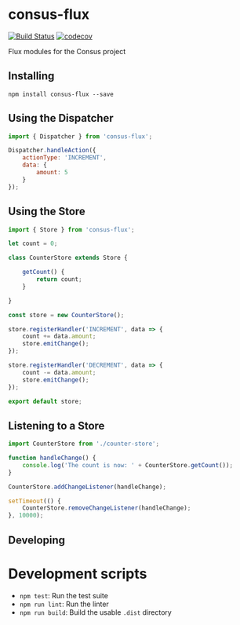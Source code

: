 # consus-flux

[![Build Status](https://travis-ci.org/TheFourFifths/consus-flux.svg?branch=master)](https://travis-ci.org/TheFourFifths/consus-flux)
[![codecov](https://codecov.io/gh/TheFourFifths/consus-flux/branch/master/graph/badge.svg)](https://codecov.io/gh/TheFourFifths/consus-flux)

Flux modules for the Consus project

## Installing

`npm install consus-flux --save`

## Using the Dispatcher

```javascript
import { Dispatcher } from 'consus-flux';

Dispatcher.handleAction({
    actionType: 'INCREMENT',
    data: {
        amount: 5
    }
});
```

## Using the Store

```javascript
import { Store } from 'consus-flux';

let count = 0;

class CounterStore extends Store {

    getCount() {
        return count;
    }

}

const store = new CounterStore();

store.registerHandler('INCREMENT', data => {
    count += data.amount;
    store.emitChange();
});

store.registerHandler('DECREMENT', data => {
    count -= data.amount;
    store.emitChange();
});

export default store;
```

## Listening to a Store

```javascript
import CounterStore from './counter-store';

function handleChange() {
    console.log('The count is now: ' + CounterStore.getCount());
}

CounterStore.addChangeListener(handleChange);

setTimeout(() {
    CounterStore.removeChangeListener(handleChange);
}, 10000);
```

## Developing

# Development scripts

* `npm test`: Run the test suite
* `npm run lint`: Run the linter
* `npm run build`: Build the usable `.dist` directory
